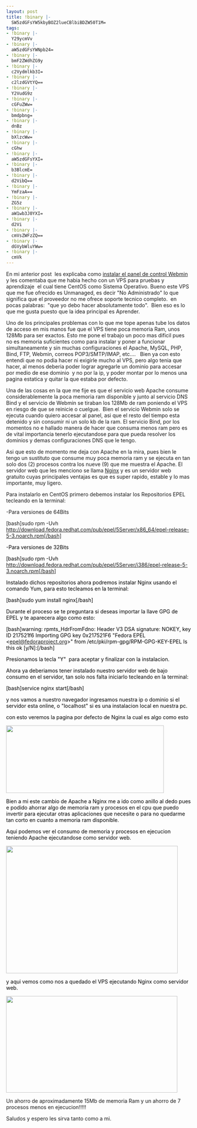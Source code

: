 ```yaml
---
layout: post
title: !binary |-
  SW5zdGFsYW5kbyBOZ2lueCBlbiBDZW50T1M=
tags:
- !binary |-
  Y29ycmVv
- !binary |-
  aW5zdGFsYWNpb24=
- !binary |-
  bmF2ZWdhZG9y
- !binary |-
  c2Vydmlkb3I=
- !binary |-
  c2lzdGVtYQ==
- !binary |-
  Y2VudG9z
- !binary |-
  cGFuZWw=
- !binary |-
  bmdpbng=
- !binary |-
  dnBz
- !binary |-
  bXlzcWw=
- !binary |-
  cGhw
- !binary |-
  aW5zdGFsYXI=
- !binary |-
  b3BlcmE=
- !binary |-
  d2VibQ==
- !binary |-
  YmFzaA==
- !binary |-
  ZG5z
- !binary |-
  aW1wb3J0YXI=
- !binary |-
  d2Vi
- !binary |-
  cmVsZWFzZQ==
- !binary |-
  dGVybWluYWw=
- !binary |-
  cmVk
---
```

En mi anterior post  les explicaba como <a href="http://blog.jam.net.ve/2010/02/16/instalando-webmin-en-centos-debian/" target="_blank">instalar el panel de control Webmin</a> y les comentaba que me habia hecho con un VPS para pruebas y aprendizaje  el cual tiene CentOS como Sistema Operativo. Bueno este VPS que me fue ofrecido es Unmanaged, es decir "No Administrado" lo que significa que el proveedor no me ofrece soporte tecnico completo.  en pocas palabras:  "que yo debo hacer absolutamente todo".  Bien eso es lo que me gusta puesto que la idea principal es Aprender.

Uno de los principales problemas con lo que me tope apenas tube los datos de acceso en mis manos fue que el VPS tiene poca memoria Ram, unos 128Mb para ser exactos. Esto me pone el trabajo un poco mas dificil pues no es memoria suficientes como para instalar y poner a funcionar simultaneamente y sin muchas configuraciones el Apache, MySQL, PHP, Bind, FTP, Webmin, correos POP3/SMTP/IMAP, etc....   Bien ya con esto entendi que no podia hacer ni exigirle mucho al VPS, pero algo tenia que hacer, al menos deberia poder lograr agregarle un dominio para accesar por medio de ese dominio  y no por la ip, y poder montar por lo menos una pagina estatica y quitar la que estaba por defecto.

Una de las cosas en la que me fije es que el servicio web Apache consume considerablemente la poca memoria ram disponible y junto al servicio DNS Bind y el servicio de Webmin se tiraban los 128Mb de ram poniendo el VPS en riesgo de que se reinicie o cuelgue.  Bien el servicio Webmin solo se ejecuta cuando quiero accesar al panel, asi que el resto del tiempo esta detenido y sin consumir ni un solo kb de la ram. El servicio Bind, por los momentos no e hallado manera de hacer que consuma menos ram pero es de vital importancia tenerlo ejecutandose para que pueda resolver los dominios y demas configuraciones DNS que le tengo.

Asi que esto de momento me deja con Apache en la mira, pues bien le tengo un sustituto que consume muy poca memoria ram y se ejecuta en tan solo dos (2) procesos contra los nueve (9) que me muestra el Apache. El servidor web que les menciono se llama <a href="http://www.nginx.org/" target="_blank">Nginx</a> y es un servidor web gratuito cuyas principales ventajas es que es super rapido, estable y lo mas importante, muy ligero.

Para instalarlo en CentOS primero debemos instalar los Repositorios EPEL tecleando en la terminal:

-Para versiones de 64Bits

[bash]sudo rpm -Uvh http://download.fedora.redhat.com/pub/epel/5Server/x86_64/epel-release-5-3.noarch.rpm[/bash]

<span style="color: #000000;">-Para versiones de 32Bits</span>

<span style="color: #000000;">[bash]sudo rpm -Uvh http://download.fedora.redhat.com/pub/epel/5Server/i386/epel-release-5-3.noarch.rpm[/bash]

</span>

<span style="color: #000000;">Instalado dichos repositorios ahora podremos instalar Nginx usando el comando Yum, para esto tecleamos en la terminal:</span>

<span style="color: #000000;">[bash]sudo yum install nginx[/bash]

</span>

<span style="color: #000000;">Durante el proceso se te preguntara si deseas importar la llave GPG de EPEL y te aparecera algo como esto:</span>

<span style="color: #000000;">[bash]warning: rpmts_HdrFromFdno: Header V3 DSA signature: NOKEY, key ID 217521f6 Importing GPG key 0x217521F6 &quot;Fedora EPEL &lt;epel@fedoraproject.org&gt;&quot; from /etc/pki/rpm-gpg/RPM-GPG-KEY-EPEL Is this ok [y/N]:[/bash]

</span>

<span style="color: #000000;">Presionamos la tecla "Y"  para aceptar y finalizar con la instalacion.</span>

<span style="color: #000000;">Ahora ya deberiamos tener instalado nuestro servidor web de bajo consumo en el servidor, tan solo nos falta iniciarlo tecleando en la terminal:</span>

<span style="color: #000000;">[bash]service nginx start[/bash]

</span>

<span style="color: #000000;">y nos vamos a nuestro navegador ingresamos nuestra ip o dominio si el servidor esta online, o "localhost" si es una instalacion local en nuestra pc.</span>

<span style="color: #000000;">con esto veremos la pagina por defecto de Nginx la cual es algo como esto</span>

<span style="color: #000000;"><a href="http://blog.jam.net.ve/imagenes/nginx-centos-bienvenida.png"><img class="alignnone" src="http://blog.jam.net.ve/imagenes/nginx-centos-bienvenida.png" alt="" width="430" height="184" /></a></span>

<span style="color: #000000;">Bien a mi este cambio de Apache a Nginx me a ido como anillo al dedo pues e podido ahorrar algo de memoria ram y procesos en el cpu que puedo invertir para ejecutar otras aplicaciones que necesite o para no quedarme tan corto en cuanto a memoria ram disponible.</span>

<span style="color: #000000;">Aqui podemos ver el consumo de memoria y procesos en ejecucion teniendo Apache ejecutandose como servidor web.</span>

<span style="color: #000000;"><a href="http://blog.jam.net.ve/imagenes/apache-top-shell.png"><img class="alignnone" src="http://blog.jam.net.ve/imagenes/apache-top-shell.png" alt="" width="468" height="347" /></a></span>

<span style="color: #000000;">y aqui vemos como nos a quedado el VPS ejecutando Nginx como servidor web.</span>

<span style="color: #000000;"><a href="http://blog.jam.net.ve/imagenes/nginx-top-shell.png"><img class="alignnone" src="http://blog.jam.net.ve/imagenes/nginx-top-shell.png" alt="" width="467" height="263" /></a></span>

Un ahorro de aproximadamente 15Mb de memoria Ram y un ahorro de 7 procesos menos en ejecucion!!!!!

Saludos y espero les sirva tanto como a mi.
